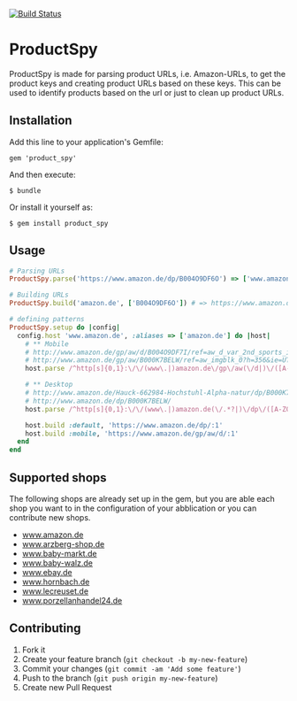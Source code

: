 [![Build Status](https://travis-ci.org/spieker/product_spy.png)](https://travis-ci.org/spieker/product_spy)

# ProductSpy

ProductSpy is made for parsing product URLs, i.e. Amazon-URLs, to get
the product keys and creating product URLs based on these keys. This can
be used to identify products based on the url or just to clean up
product URLs.

## Installation

Add this line to your application's Gemfile:

    gem 'product_spy'

And then execute:

    $ bundle

Or install it yourself as:

    $ gem install product_spy

## Usage

```ruby
# Parsing URLs
ProductSpy.parse('https://www.amazon.de/dp/B004O9DF6O') => ['www.amazon.de', ['B004O9DF6O']]

# Building URLs
ProductSpy.build('amazon.de', ['B004O9DF6O']) # => https://www.amazon.de/dp/B004O9DF6O

# defining patterns
ProductSpy.setup do |config|
  config.host 'www.amazon.de', :aliases => ['amazon.de'] do |host|
    # ** Mobile
    # http://www.amazon.de/gp/aw/d/B004O9DF7I/ref=aw_d_var_2nd_sports_img?vs=1
    # http://www.amazon.de/gp/aw/B000K7BELW/ref=aw_imgblk_0?h=356&ie=UTF8&selIdx=0&tag=viddleit-21&w=320
    host.parse /^http[s]{0,1}:\/\/(www\.|)amazon.de\/gp\/aw(\/d|)\/([A-Z0-9]{10})(\/.*|)$/, [3]

    # ** Desktop
    # http://www.amazon.de/Hauck-662984-Hochstuhl-Alpha-natur/dp/B000K7BELW/ref=sr_1_2?s=baby&ie=UTF8&qid=1360979509&sr=1-2
    # http://www.amazon.de/dp/B000K7BELW/
    host.parse /^http[s]{0,1}:\/\/(www\.|)amazon.de(\/.*?|)\/dp\/([A-Z0-9]{10})(\/.*|)$/, [3]

    host.build :default, 'https://www.amazon.de/dp/:1'
    host.build :mobile, 'https://www.amazon.de/gp/aw/d/:1'
  end
end
```

## Supported shops

The following shops are already set up in the gem, but you are able each
shop you want to in the configuration of your abblication or you can
contribute new shops.

* www.amazon.de
* www.arzberg-shop.de
* www.baby-markt.de
* www.baby-walz.de
* www.ebay.de
* www.hornbach.de
* www.lecreuset.de
* www.porzellanhandel24.de

## Contributing

1. Fork it
2. Create your feature branch (`git checkout -b my-new-feature`)
3. Commit your changes (`git commit -am 'Add some feature'`)
4. Push to the branch (`git push origin my-new-feature`)
5. Create new Pull Request
